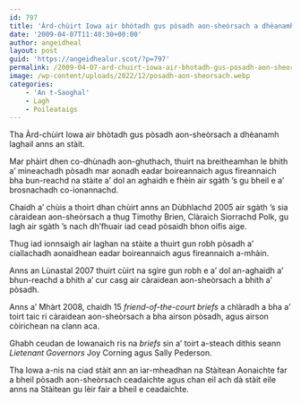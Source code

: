 ```yaml
---
id: 797
title: 'Àrd-chùirt Iowa air bhòtadh gus pòsadh aon-sheòrsach a dhèanamh laghail'
date: '2009-04-07T11:40:30+00:00'
author: angeidheal
layout: post
guid: 'https://angeidhealur.scot/?p=797'
permalink: /2009-04-07-ard-chuirt-iowa-air-bhotadh-gus-posadh-aon-sheorsach-a-dheanamh-laghail/
image: /wp-content/uploads/2022/12/posadh-aon-sheorsach.webp
categories:
    - 'An t-Saoghal'
    - Lagh
    - Poileataigs
---
```


Tha Àrd-chùirt Iowa air bhòtadh gus pòsadh aon-sheòrsach a dhèanamh laghail anns an stàit.

Mar phàirt dhen co-dhùnadh aon-ghuthach, thuirt na breitheamhan le bhith a’ mìneachadh pòsadh mar aonadh eadar boireannaich agus fireannaich bha bun-reachd na stàite a’ dol an aghaidh e fhèin air sgàth ’s gu bheil e a’ brosnachadh co-ionannachd.

Chaidh a’ chùis a thoirt dhan chùirt anns an Dùbhlachd 2005 air sgàth ’s sia càraidean aon-sheòrsach a thug Timothy Brien, Clàraich Siorrachd Polk, gu lagh air sgàth ’s nach dh’fhuair iad cead pòsaidh bhon oifis aige.

Thug iad ionnsaigh air laghan na stàite a thuirt gun robh pòsadh a’ ciallachadh aonaidhean eadar boireannaich agus fireannaich a-mhàin.

Anns an Lùnastal 2007 thuirt cùirt na sgìre gun robh e a’ dol an-aghaidh a’ bhun-reachd a bhith a’ cur casg air càraidean aon-sheòrsach a bhith a’ pòsadh.

Anns a’ Mhàrt 2008, chaidh 15 *friend-of-the-court briefs* a chlàradh a bha a’ toirt taic ri càraidean aon-sheòrsach a bha airson pòsadh, agus airson còirichean na clann aca.

Ghabh ceudan de Iowanaich ris na *briefs* sin a’ toirt a-steach dithis seann *Lietenant Governors* Joy Corning agus Sally Pederson.

Tha Iowa a-nis na ciad stàit ann an iar-mheadhan na Stàitean Aonaichte far a bheil pòsadh aon-sheòrsach ceadaichte agus chan eil ach dà stàit eile anns na Stàitean gu lèir fair a bheil e ceadaichte.